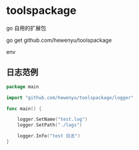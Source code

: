 # toolspackage
go 自用的扩展包


go get github.com/hewenyu/toolspackage



env

## 日志范例

```go
package main

import "github.com/hewenyu/toolspackage/logger"

func main() {

	logger.SetName("test.log")
	logger.SetPath("./logs")

	logger.Info("test 日志")
}

```